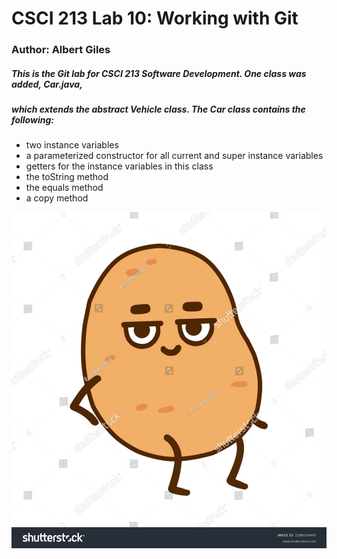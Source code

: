 # CSCI 213 Lab 10: Working with Git

### **Author**: Albert Giles

##### This is the Git lab for CSCI 213 Software Development. One class was added, Car.java,
##### which extends the abstract Vehicle class. The Car class contains the following:

* two instance variables
* a parameterized constructor for all current and super instance variables
* getters for the instance variables in this class
* the toString method
* the equals method
* a copy method

![This is an alt text.](/images/sample.jpg)